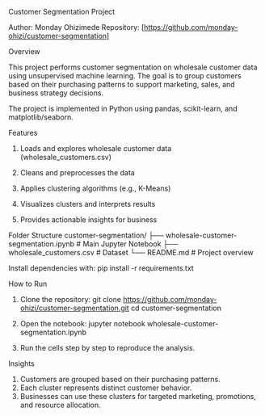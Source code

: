 Customer Segmentation Project

Author: Monday Ohizimede
Repository: [https://github.com/monday-ohizi/customer-segmentation]

Overview

This project performs customer segmentation on wholesale customer data using unsupervised machine learning. The goal is to group customers based on their purchasing patterns to support marketing, sales, and business strategy decisions.

The project is implemented in Python using pandas, scikit-learn, and matplotlib/seaborn.

Features

1. Loads and explores wholesale customer data (wholesale_customers.csv)

2. Cleans and preprocesses the data

3. Applies clustering algorithms (e.g., K-Means)

4. Visualizes clusters and interprets results

5. Provides actionable insights for business

Folder Structure
customer-segmentation/
├── wholesale-customer-segmentation.ipynb  # Main Jupyter Notebook
├── wholesale_customers.csv                 # Dataset
└── README.md                               # Project overview


Install dependencies with:
pip install -r requirements.txt

How to Run
1. Clone the repository:
git clone https://github.com/monday-ohizi/customer-segmentation.git
cd customer-segmentation

2. Open the notebook:
jupyter notebook wholesale-customer-segmentation.ipynb

3. Run the cells step by step to reproduce the analysis.


Insights

1. Customers are grouped based on their purchasing patterns.
2. Each cluster represents distinct customer behavior.
3. Businesses can use these clusters for targeted marketing, promotions, and resource allocation.



